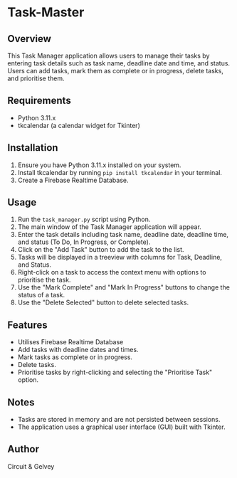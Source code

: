 # Task-Master

## Overview
This Task Manager application allows users to manage their tasks by entering task details such as task name, deadline date and time, and status. Users can add tasks, mark them as complete or in progress, delete tasks, and prioritise them.

## Requirements
- Python 3.11.x 
- tkcalendar (a calendar widget for Tkinter)

## Installation
1. Ensure you have Python 3.11.x installed on your system.
2. Install tkcalendar by running `pip install tkcalendar` in your terminal.
3. Create a Firebase Realtime Database.

## Usage
1. Run the `task_manager.py` script using Python.
2. The main window of the Task Manager application will appear.
3. Enter the task details including task name, deadline date, deadline time, and status (To Do, In Progress, or Complete).
4. Click on the "Add Task" button to add the task to the list.
5. Tasks will be displayed in a treeview with columns for Task, Deadline, and Status.
6. Right-click on a task to access the context menu with options to prioritise the task.
7. Use the "Mark Complete" and "Mark In Progress" buttons to change the status of a task.
8. Use the "Delete Selected" button to delete selected tasks.

## Features
- Utilises Firebase Realtime Database
- Add tasks with deadline dates and times.
- Mark tasks as complete or in progress.
- Delete tasks.
- Prioritise tasks by right-clicking and selecting the "Prioritise Task" option.

## Notes
- Tasks are stored in memory and are not persisted between sessions.
- The application uses a graphical user interface (GUI) built with Tkinter.

## Author
Circuit & Gelvey

